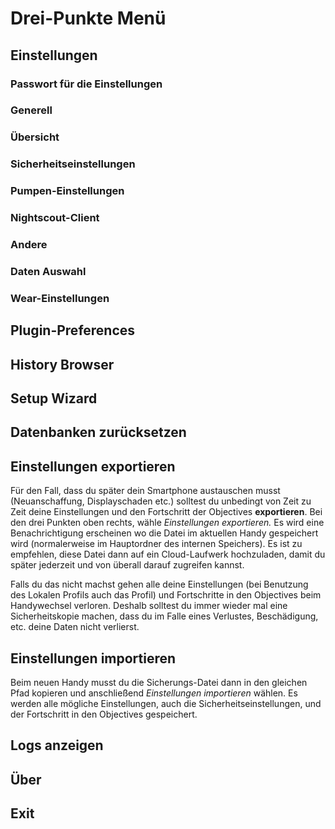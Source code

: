 # Drei-Punkte Menü

## Einstellungen

### Passwort für die Einstellungen

### Generell

### Übersicht

### Sicherheitseinstellungen

### Pumpen-Einstellungen

### Nightscout-Client

### Andere

### Daten Auswahl

### Wear-Einstellungen

## Plugin-Preferences

## History Browser

## Setup Wizard

## Datenbanken zurücksetzen

## Einstellungen exportieren
Für den Fall, dass du später dein Smartphone austauschen musst (Neuanschaffung, Displayschaden etc.) solltest du unbedingt von Zeit zu Zeit deine Einstellungen und den Fortschritt der Objectives **exportieren**. Bei den drei Punkten oben rechts, wähle _Einstellungen exportieren._ Es wird eine Benachrichtigung erscheinen wo die Datei im aktuellen Handy gespeichert wird (normalerweise im Hauptordner des internen Speichers). Es ist zu empfehlen, diese Datei dann auf ein Cloud-Laufwerk hochzuladen, damit du später jederzeit und von überall darauf zugreifen kannst. 

Falls du das nicht machst gehen alle deine Einstellungen (bei Benutzung des Lokalen Profils auch das Profil) und Fortschritte in den Objectives beim Handywechsel verloren. Deshalb solltest du immer wieder mal eine Sicherheitskopie machen, dass du im Falle eines Verlustes, Beschädigung, etc. deine Daten nicht verlierst.

## Einstellungen importieren
Beim neuen Handy musst du die Sicherungs-Datei dann in den gleichen Pfad kopieren und anschließend _Einstellungen importieren_ wählen. Es werden alle mögliche Einstellungen, auch die Sicherheitseinstellungen, und der Fortschritt in den Objectives gespeichert. 
 
## Logs anzeigen

## Über

## Exit
